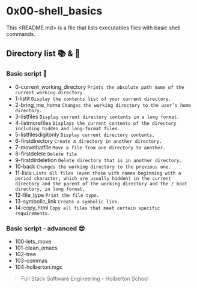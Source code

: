 # 0x00-shell_basics

This <README.md> is a file that lists executables files with basic shell commands.

## Directory list :books: & :page_facing_up:

### Basic script :monocle_face:

* 0-current_working_directory ```Prints the absolute path name of the current working directory.```
* 1-listit ```Display the contents list of your current directory.```
* 2-bring_me_home ```Changes the working directory to the user’s home directory.```
* 3-listfiles ```Display current directory contents in a long format.```
* 4-listmorefiles ```Displays the current contents of the directory including hidden and long-format files.```
* 5-listfilesdigitonly ```Display current directory contents.```
* 6-firstdirectory ```Create a directory in another directory.```
* 7-movethatfile ```Move a file from one directory to another.```
* 8-firstdelete ```Delete file```
* 9-firstdirdeletion ```Delete directory that is in another directory.```
* 10-back ```Changes the working directory to the previous one.```
* 11-lists ```Lists all files (even those with names beginning with a period character, which are usually hidden) in the current directory and the parent of the working directory and the / boot directory, in long format.```
* 12-file_type ```Print the file type.```
* 13-symbolic_link ```Create a symbolic link.```
* 14-copy_html ```Copy all files that meet certain specific requirements.```

### Basic script - advanced :sunglasses: 

* 100-lets_move 
* 101-clean_emacs
* 102-tree
* 103-commas
* 104-holberton.mgc


> Full Stack Software Engineering - Holberton School
 